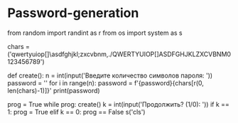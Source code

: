 # Password-generation


from random import randint as r
from os import system as s

chars = ('qwertyuiop[]\asdfghjkl;zxcvbnm,./QWERTYUIOP[]ASDFGHJKLZXCVBNM0123456789')

def create():
    n = int(input('Введите количество символов пароля: '))
    password = ''
    for i in range(n):
          password = f'{password}{chars[r(0, len(chars)-1)]}'
    print(password)

prog = True
while prog:
    create()
    k = int(input('Продолжить? (1/0): '))
    if k == 1:
        prog = True
    elif k == 0:
        prog == False
    s('cls')    
